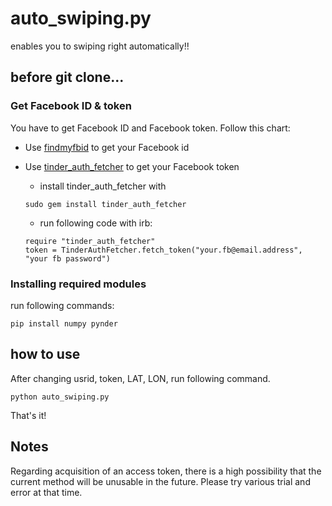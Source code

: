 # auto_swiping.py
enables you to swiping right automatically!!

## before git clone...
### Get Facebook ID & token
You have to get Facebook ID and Facebook token. Follow this chart:
- Use [findmyfbid](https://findmyfbid.com/) to get your Facebook id
- Use [tinder_auth_fetcher](https://github.com/shuheiktgw/tinder_auth_fetcher/) to get your Facebook token

  - install tinder_auth_fetcher with
  ```
  sudo gem install tinder_auth_fetcher
  ```

  - run following code with irb:
  ```
  require "tinder_auth_fetcher"
  token = TinderAuthFetcher.fetch_token("your.fb@email.address", "your fb password")
  ```

### Installing required modules
run following commands:
```
pip install numpy pynder
```

## how to use
After changing usrid, token, LAT, LON, run following command.
```
python auto_swiping.py
```
That's it! 

## Notes
Regarding acquisition of an access token, there is a high possibility that the current method will be unusable in the future. Please try various trial and error at that time.